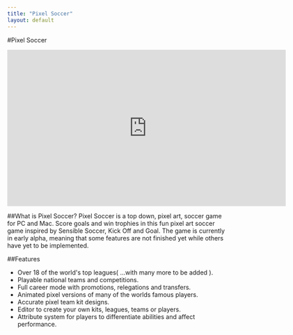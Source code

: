 ```yaml
---
title: "Pixel Soccer"
layout: default
---
```


#Pixel Soccer 


<!-- 16:9 aspect ratio -->
<div class="embed-responsive embed-responsive-16by9">
  <iframe width="640" height="360" src="https://www.youtube.com/embed/H47IjiQBbeY" frameborder="0"></iframe>
</div>


##What is Pixel Soccer?
Pixel Soccer is a top down, pixel art, soccer game for PC and Mac. Score goals and win trophies in this fun pixel art soccer game inspired by Sensible Soccer, Kick Off and Goal. The game is currently in early alpha, meaning that some features are not finished yet while others have yet to be implemented. 

##Features

<ul>
<li>Over 18 of the world's top leagues( ...with many more to be added ).</li>
<li>Playable national teams and competitions.</li>
<li>Full career mode with promotions, relegations and transfers.</li>
<li>Animated pixel versions of many of the worlds famous players.</li>
<li>Accurate pixel team kit designs.</li>
<li>Editor to create your own kits, leagues, teams or players.</li>
<li>Attribute system for players to differentiate abilities and affect performance.</li>
</ul>
